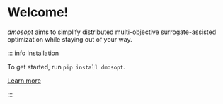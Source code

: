 # Welcome!

*dmosopt* aims to simplify distributed multi-objective surrogate-assisted optimization while staying out of your way.


::: info Installation

To get started, run `pip install dmosopt`.

[Learn more](./installation)

:::
